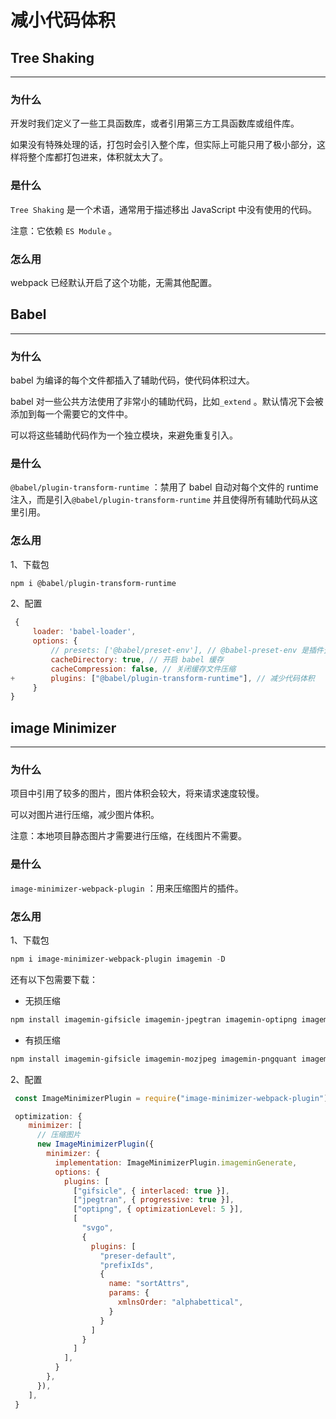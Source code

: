 # 减小代码体积

## Tree Shaking

---

### 为什么

开发时我们定义了一些工具函数库，或者引用第三方工具函数库或组件库。

如果没有特殊处理的话，打包时会引入整个库，但实际上可能只用了极小部分，这样将整个库都打包进来，体积就太大了。

### 是什么

`Tree Shaking` 是一个术语，通常用于描述移出 JavaScript 中没有使用的代码。

注意：它依赖 `ES Module` 。

### 怎么用

webpack 已经默认开启了这个功能，无需其他配置。

## Babel

---

### 为什么

babel 为编译的每个文件都插入了辅助代码，使代码体积过大。

babel 对一些公共方法使用了非常小的辅助代码，比如`_extend` 。默认情况下会被添加到每一个需要它的文件中。

可以将这些辅助代码作为一个独立模块，来避免重复引入。

### 是什么

`@babel/plugin-transform-runtime` ：禁用了 babel 自动对每个文件的 runtime 注入，而是引入`@babel/plugin-transform-runtime` 并且使得所有辅助代码从这里引用。

### 怎么用

1、下载包

```powershell
npm i @babel/plugin-transform-runtime
```

2、配置

```js
 {
     loader: 'babel-loader',
     options: {
         // presets: ['@babel/preset-env'], // @babel-preset-env 是插件预设
         cacheDirectory: true, // 开启 babel 缓存
         cacheCompression: false, // 关闭缓存文件压缩
+        plugins: ["@babel/plugin-transform-runtime"], // 减少代码体积
     }
}
```

## image Minimizer

---

### 为什么

项目中引用了较多的图片，图片体积会较大，将来请求速度较慢。

可以对图片进行压缩，减少图片体积。

注意：本地项目静态图片才需要进行压缩，在线图片不需要。

### 是什么

`image-minimizer-webpack-plugin` ：用来压缩图片的插件。  

### 怎么用

1、下载包

```powershell
npm i image-minimizer-webpack-plugin imagemin -D
```

还有以下包需要下载：

- 无损压缩

```powershell
npm install imagemin-gifsicle imagemin-jpegtran imagemin-optipng imagemin-svgo --save-devv
```

- 有损压缩

```powershell
npm install imagemin-gifsicle imagemin-mozjpeg imagemin-pngquant imagemin-svgo --save-dev
```

2、配置

```js
 const ImageMinimizerPlugin = require("image-minimizer-webpack-plugin");  // 压缩图片

 optimization: {
    minimizer: [
      // 压缩图片
      new ImageMinimizerPlugin({
        minimizer: {
          implementation: ImageMinimizerPlugin.imageminGenerate,
          options: {
            plugins: [
              ["gifsicle", { interlaced: true }],
              ["jpegtran", { progressive: true }],
              ["optipng", { optimizationLevel: 5 }],
              [
                "svgo",
                {
                  plugins: [
                    "preser-default",
                    "prefixIds",
                    {
                      name: "sortAttrs",
                      params: {
                        xmlnsOrder: "alphabettical",
                      }
                    }
                  ]
                }
              ]
            ],
          }
        },
      }),
    ],
 }
```
